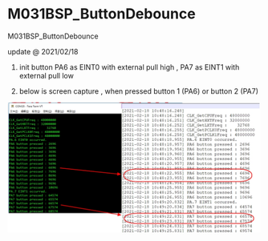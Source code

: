 # M031BSP_ButtonDebounce
 M031BSP_ButtonDebounce

update @ 2021/02/18

1. init button PA6 as EINT0 with external pull high , PA7 as EINT1 with external pull low 

2. below is screen capture , when pressed button 1 (PA6) or button 2 (PA7) 

![image](https://github.com/released/M031BSP_ButtonDebounce/blob/main/button_pressed.jpg)


